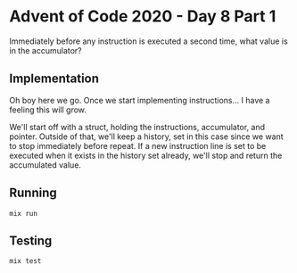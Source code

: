 # Advent of Code 2020 - Day 8 Part 1

Immediately before any instruction is executed a second time, what value is in
the accumulator?

## Implementation

Oh boy here we go. Once we start implementing instructions... I have a feeling
this will grow.

We'll start off with a struct, holding the instructions, accumulator, and
pointer. Outside of that, we'll keep a history, set in this case since we want
to stop immediately before repeat. If a new instruction line is set to be
executed when it exists in the history set already, we'll stop and return the
accumulated value.

## Running

`mix run`

## Testing

`mix test`

